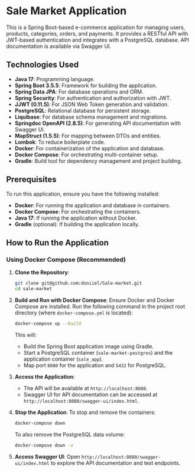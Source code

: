 # Sale Market Application

This is a Spring Boot-based e-commerce application for managing users, products, categories, orders, and payments. It provides a RESTful API with JWT-based authentication and integrates with a PostgreSQL database. API documentation is available via Swagger UI.

## Technologies Used

- **Java 17**: Programming language.
- **Spring Boot 3.5.5**: Framework for building the application.
- **Spring Data JPA**: For database operations and ORM.
- **Spring Security**: For authentication and authorization with JWT.
- **JJWT (0.11.5)**: For JSON Web Token generation and validation.
- **PostgreSQL**: Relational database for persistent storage.
- **Liquibase**: For database schema management and migrations.
- **Springdoc OpenAPI (2.8.5)**: For generating API documentation with Swagger UI.
- **MapStruct (1.5.5)**: For mapping between DTOs and entities.
- **Lombok**: To reduce boilerplate code.
- **Docker**: For containerization of the application and database.
- **Docker Compose**: For orchestrating multi-container setup.
- **Gradle**: Build tool for dependency management and project building.

## Prerequisites

To run this application, ensure you have the following installed:

- **Docker**: For running the application and database in containers.
- **Docker Compose**: For orchestrating the containers.
- **Java 17**: If running the application without Docker.
- **Gradle** (optional): If building the application locally.

## How to Run the Application

### Using Docker Compose (Recommended)

1. **Clone the Repository**:
   ```bash
   git clone git@github.com:doniiel/Sale-market.git
   cd sale-market
   ```

2. **Build and Run with Docker Compose**:
   Ensure Docker and Docker Compose are installed. Run the following command in the project root directory (where `docker-compose.yml` is located):
   ```bash
   docker-compose up --build
   ```
   This will:
   - Build the Spring Boot application image using Gradle.
   - Start a PostgreSQL container (`sale-market-postgres`) and the application container (`sale_app`).
   - Map port `8080` for the application and `5432` for PostgreSQL.

3. **Access the Application**:
   - The API will be available at `http://localhost:8080`.
   - Swagger UI for API documentation can be accessed at `http://localhost:8080/swagger-ui/index.html`.

4. **Stop the Application**:
   To stop and remove the containers:
   ```bash
   docker-compose down
   ```
   To also remove the PostgreSQL data volume:
   ```bash
   docker-compose down -v
   ```

5. **Access Swagger UI**:
   Open `http://localhost:8080/swagger-ui/index.html` to explore the API documentation and test endpoints.
